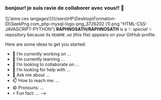### bonjour! je suis ravie de collaborer avec vous!! 👋

![j'aime ces langages!](\Users\HP\Desktop\Formation-DI\SeekPng.com_php-mysql-logo-png_3726202 (1).png "HTML-CSS-JAVASCRIPT-PYTHON")
**RAPHNOSATH/RAPHNOSATH** is a ✨ _special_ ✨ repository because its `README.md` (this file) appears on your GitHub profile.

Here are some ideas to get you started:

- 🔭 I’m currently working on ...
- 🌱 I’m currently learning ...
- 👯 I’m looking to collaborate on ...
- 🤔 I’m looking for help with ...
- 💬 Ask me about ...
- 📫 How to reach me: ...
- 😄 Pronouns: ...
- ⚡ Fun fact: ...
-->
